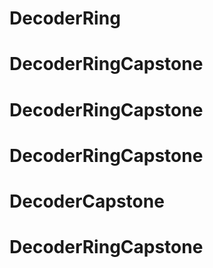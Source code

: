 # DecoderRing
# DecoderRingCapstone
# DecoderRingCapstone
# DecoderRingCapstone
# DecoderCapstone
# DecoderRingCapstone
